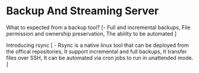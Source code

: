 #  Backup And Streaming Server 

  What to expected from a backup tool?
   [- Full and incremental backups,
      File permission and ownership preservation,
      The ability to be automated ]
 
 
 
 Introducing rsync
  [ - Rsync is a native linux tool that can be deployed from the offical repositories,
     It support incremental and full backups,
     It transfer files over SSH,
     It can be automated via cron jobs to run in unattended mode. ]

 
